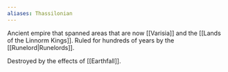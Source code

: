 ```yaml
---
aliases: Thassilonian
---
```


Ancient empire that spanned areas that are now [[Varisia]] and the [[Lands of the Linnorm Kings]]. Ruled for hundreds of years by the [[Runelord|Runelords]].

Destroyed by the effects of [[Earthfall]].